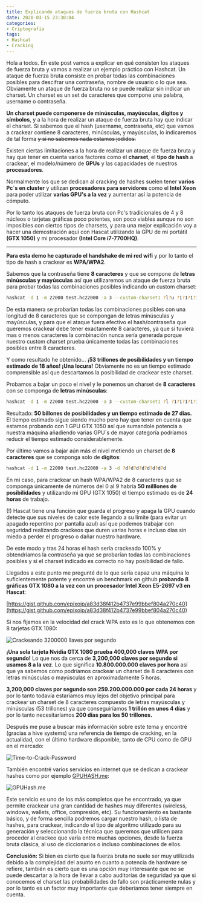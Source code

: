 ```yaml
---
title: Explicando ataques de fuerza bruta con Hashcat
date: 2020-03-15 23:30:04
categories:
- Criptografía
tags:
- Hashcat
- Cracking
---
```


Hola a todos. En este post vamos a explicar en qué consisten los ataques de fuerza bruta y vamos a realizar un ejemplo práctico con Hashcat. Un ataque de fuerza bruta consiste en probar todas las combinaciones posibles para descifrar una contraseña, nombre de usuario o lo que sea. Obviamente un ataque de fuerza bruta no se puede realizar sin indicar un charset. Un charset es un set de caracteres que compone una palabra, username o contraseña.


**Un charset puede componerse de minúsculas, mayúsculas, digitos y símbolos**, y a la hora de realizar un ataque de fuerza bruta hay que indicar el charset. Si sabemos que el hash (username, contraseña, etc) que vamos a crackear contiene 8 caracteres, minúsculas, y mayúsculas, lo indicaremos de tal forma ~~y si no sabemos nada estamos jodidos.~~

Existen ciertas limitaciones a la hora de realizar un ataque de fuerza bruta y hay que tener en cuenta varios factores como el **charset**, el **tipo de hash** a crackear, el modelo/número de **GPUs** y las capacidades de nuestros **procesadores**.

Normalmente los que se dedican al cracking de hashes suelen tener **varios Pc´s en cluster** y utilizan **procesadores para servidores** como el **Intel Xeon** para poder utilizar **varias GPU's a la vez** y aumentar así la potencia de cómputo.

Por lo tanto los ataques de fuerza bruta con Pc's tradicionales de 4 y 8 núcleos o tarjetas gráficas poco potentes, son poco viables aunque no son imposibles con ciertos tipos de charsets, y para una mejor explicación voy a hacer una demostración aquí con Hascat utilizando la GPU de mi portátil **(GTX 1050)** y mi procesador **(Intel Core i7-7700HQ)**.

---------------------------------------------------------------------------------------------------------------------------------------------

**Para esta demo he capturado el handshake de mi red wifi** y por lo tanto el tipo de hash a crackear es **WPA/WPA2**.

Sabemos que la contraseña tiene **8 caracteres** y que se compone de **letras minúsculas y mayúsculas** así que utilizaremos un ataque de fuerza bruta para probar todas las combinaciones posibles indicando un custom charset:

```sh
hashcat -d 1 -m 22000 test.hc22000 -a 3 --custom-charset1 ?l?u ?1?1?1?1?1?1?1?1
```

De esta manera se probarían todas las combinaciones posibles con una longitud de 8 caracteres que se compongan de letras minúsculas y mayúsculas, y para que el ataque fuera efectivo el hash/contraseña que queremos crackear debe tener exactamente 8 caracteres, ya que si tuviera mas o menos caracteres la combinación nunca sería generada porque nuestro custom charset prueba únicamente todas las combinaciones posibles entre 8 caracteres.

Y como resultado he obtenido... **¡53 trillones de posibilidades y un tiempo estimado de 18 años! ¡Una locura!** Obviamente no es un tiempo estimado comprensible así que descartamos la posibilidad de crackear este charset.

Probamos a bajar un poco el nivel y le ponemos un charset de **8 caracteres** con se componga de **letras minúsculas**:

```sh
hashcat -d 1 -m 22000 test.hc22000 -a 3 --custom-charset1 ?l ?1?1?1?1?1?1?1?1
```

Resultado: **50 billones de posibilidades y un tiempo estimado de 27 días.** El tiempo estimado sigue siendo mucho pero hay que tener en cuenta que estamos probando con 1 GPU GTX 1050 así que sumandole potencia a nuestra máquina añadiendo varias GPU´s de mayor categoría podríamos reducir el tiempo estimado considerablemente.

Por último vamos a bajar aún más el nivel metiendo un charset de **8 caracteres** que se componga solo de **digitos**:

```sh
hashcat -d 1 -m 22000 test.hc22000 -a 3 -d ?d?d?d?d?d?d?d?d
```

En mi caso, para crackear un hash WPA/WPA2 de 8 caracteres que se componga únicamente de números del 0 al 9 habría **50 milllones de posibilidades** y utilizando mi GPU (GTX 1050) el tiempo estimado es de **24 horas** de trabajo.

(!) Hascat tiene una función que guarda el progreso y apaga la GPU cuando detecte que sus niveles de calor este llegando a su límite (para evitar un apagado repentino por pantalla azul) así que podemos trabajar con seguridad realizando crackeos que duren varias horas e incluso días sin miedo a perder el progreso o dañar nuestro hardware.

De este modo y tras 24 horas el hash sería crackeado 100% y obtendríamos la contraseña ya que se probarían todas las combinaciones posibles y si el charset indicado es correcto no hay posibilidad de fallo.

Llegados a este punto me pregunté de lo que sería capaz una máquina lo suficientemente potente y encontré un benchmark en github **probando 8 gráficas GTX 1080 a la vez con un procesador Intel Xeon E5-2697 v3 en Hascat**:

[https://gist.github.com/epixoip/a83d38f412b4737e99bbef804a270c40](https://gist.github.com/epixoip/a83d38f412b4737e99bbef804a270c40)

Si nos fijamos en la velocidad del crack WPA esto es lo que obtenemos con 8 tarjetas GTX 1080:

![Crackeando 3200000 llaves por segundo](https://i.postimg.cc/nhzq3wXF/3200000-llaves-segundos-1.jpg)

**¡Una sola tarjeta Nvidia GTX 1080 prueba 400,000 claves WPA por segundo!** Lo que nos da cerca de **3,200,000 claves por segundo si usamos 8 a la vez**. Lo que significa **10.800.000.000 claves por hora** así que ya sabemos como podríamos crackear un charset de 8 caracteres con letras minúsculas o mayúsculas en aproximadamente 5 horas.

**3,200,000 claves por segundo son 259.200.000.000 por cada 24 horas** y por lo tanto todavía estaríamos muy lejos del objetivo principal para crackear un charset de 8 caracteres compuesto de letras mayúsculas y minúsculas (53 trillones) ya que conseguiríamos **1 trillón en unos 4 días** y por lo tanto necesitaríamos **200 días para los 50 trillones.**

Después me puse a buscar más información sobre este tema y encontré (gracias a hive systems) una referencia de tiempo de cracking, en la actualidad, con el último hardware disponible, tanto de CPU como de GPU en el mercado:

![Time-to-Crack-Password](https://i.postimg.cc/g2bS6LkB/Time-to-Crack-Password.png)

También encontré varios servicios en internet que se dedican a crackear hashes como por ejemplo [GPUHASH.me](https://gpuhash.me/):

![GPUHash.me](https://4.bp.blogspot.com/-7K3kRkCuFw4/XLXaztyImlI/AAAAAAAAI78/UsCROdc7IMsuUQ0ocB4Ci70BdmXtW3CxwCLcBGAs/s640/1.png)

Este servicio es uno de los más completos que he encontrado, ya que permite crackear una gran cantidad de hashes muy diferentes (wireless, windows, wallets, office, compresión, etc). Su funcionamiento es bastante básico, y de forma sencilla podremos cargar nuestro hash, o lista de hashes, para crackear, indicando el tipo de algoritmo utilizado para su generación y seleccionando la técnica que queremos que utilicen para proceder al crackeo que varía entre muchas opciones, desde la fuerza bruta clásica, al uso de diccionarios o incluso combinaciones de ellos.

**Conclusión:** Si bien es cierto que la fuerza bruta no suele ser muy utilizada debido a la complejidad del asunto en cuanto a potencia de hardware se refiere, también es cierto que es una opción muy interesante que no se puede descartar a la hora de llevar a cabo auditorías de seguridad ya que si conocemos el charset las probabilidades de fallo son prácticamente nulas y por lo tanto es un factor muy importante que deberíamos tener siempre en cuenta.
